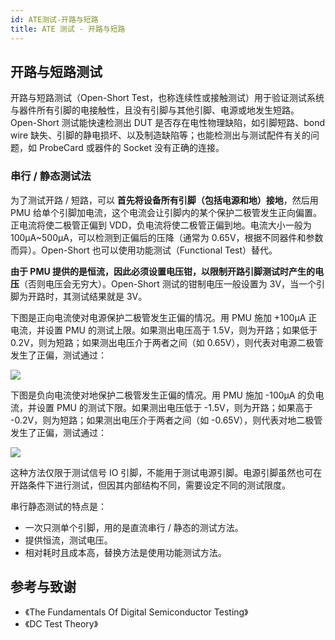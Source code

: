 ```yaml
---
id: ATE测试-开路与短路
title: ATE 测试 - 开路与短路
---
```


## 开路与短路测试

开路与短路测试（Open-Short Test，也称连续性或接触测试）用于验证测试系统与器件所有引脚的电接触性，且没有引脚与其他引脚、电源或地发生短路。Open-Short 测试能快速检测出 DUT 是否存在电性物理缺陷，如引脚短路、bond wire 缺失、引脚的静电损坏、以及制造缺陷等；也能检测出与测试配件有关的问题，如 ProbeCard 或器件的 Socket 没有正确的连接。

### 串行 / 静态测试法

为了测试开路 / 短路，可以 **首先将设备所有引脚（包括电源和地）接地**，然后用 PMU 给单个引脚加电流，这个电流会让引脚内的某个保护二极管发生正向偏置。正电流将使二极管正偏到 VDD，负电流将使二极管正偏到地。电流大小一般为 100µA~500µA，可以检测到正偏后的压降（通常为 0.65V，根据不同器件和参数而异）。Open-Short 也可以使用功能测试（Functional Test）替代。

**由于 PMU 提供的是恒流，因此必须设置电压钳，以限制开路引脚测试时产生的电压**（否则电压会无穷大）。Open-Short 测试的钳制电压一般设置为 3V，当一个引脚为开路时，其测试结果就是 3V。

下图是正向电流使对电源保护二极管发生正偏的情况。用 PMU 施加 +100µA 正电流，并设置 PMU 的测试上限。如果测出电压高于 1.5V，则为开路；如果低于 0.2V，则为短路；如果测出电压介于两者之间（如 0.65V），则代表对电源二极管发生了正偏，测试通过：

![](https://cos.wiki-power.com/img/20220728142500.png)

下图是负向电流使对地保护二极管发生正偏的情况。用 PMU 施加 -100µA 的负电流，并设置 PMU 的测试下限。如果测出电压低于 -1.5V，则为开路；如果高于 -0.2V，则为短路；如果测出电压介于两者之间（如 -0.65V），则代表对地二极管发生了正偏，测试通过：

![](https://cos.wiki-power.com/img/20220728142155.png)

这种方法仅限于测试信号 IO 引脚，不能用于测试电源引脚。电源引脚虽然也可在开路条件下进行测试，但因其内部结构不同，需要设定不同的测试限度。

串行静态测试的特点是：

- 一次只测单个引脚，用的是直流串行 / 静态的测试方法。
- 提供恒流，测试电压。
- 相对耗时且成本高，替换方法是使用功能测试方法。

## 参考与致谢

- 《The Fundamentals Of Digital Semiconductor Testing》
- 《DC Test Theory》
